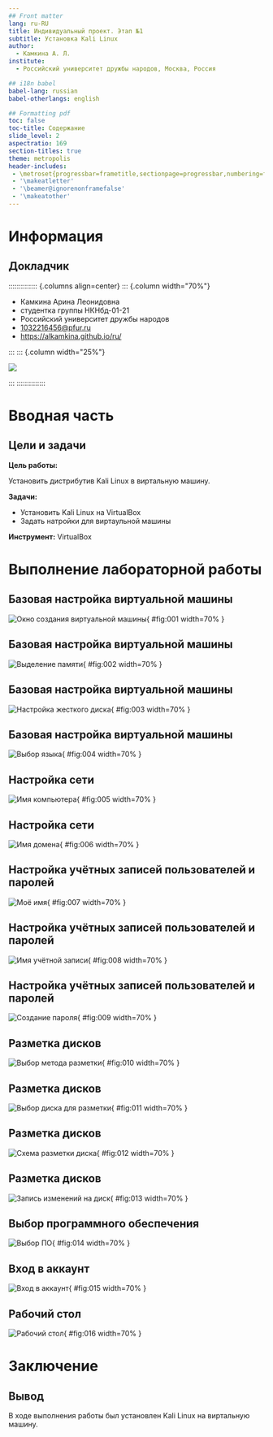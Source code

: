 ```yaml
---
## Front matter
lang: ru-RU
title: Индивидуальный проект. Этап №1
subtitle: Установка Kali Linux
author:
  - Камкина А. Л.
institute:
  - Российский университет дружбы народов, Москва, Россия

## i18n babel
babel-lang: russian
babel-otherlangs: english

## Formatting pdf
toc: false
toc-title: Содержание
slide_level: 2
aspectratio: 169
section-titles: true
theme: metropolis
header-includes:
 - \metroset{progressbar=frametitle,sectionpage=progressbar,numbering=fraction}
 - '\makeatletter'
 - '\beamer@ignorenonframefalse'
 - '\makeatother'
---
```


# Информация

## Докладчик

:::::::::::::: {.columns align=center}
::: {.column width="70%"}

  * Камкина Арина Леонидовна
  * студентка группы НКНбд-01-21
  * Российский университет дружбы народов
  * [1032216456@pfur.ru](mailto:1032216456@rudn.ru)
  * <https://alkamkina.github.io/ru/>

:::
::: {.column width="25%"}

![](./image/me.jpg)

:::
::::::::::::::


# Вводная часть

## Цели и задачи

**Цель работы:**

Установить дистрибутив Kali Linux в виртальную машину.

**Задачи:**

- Установить Kali Linux на VirtualBox
- Задать натройки для виртаульной машины

**Инструмент:** VirtualBox

# Выполнение лабораторной работы

## Базовая настройка виртуальной машины

![Окно создания виртуальной машины](image/1.png){ #fig:001 width=70% }

## Базовая настройка виртуальной машины

![Выделение памяти](image/2.png){ #fig:002 width=70% }

## Базовая настройка виртуальной машины

![Настройка жесткого диска](image/3.png){ #fig:003 width=70% }

## Базовая настройка виртуальной машины

![Выбор языка](image/5.png){ #fig:004 width=70% }

## Настройка сети

![Имя компьютера](image/6.png){ #fig:005 width=70% }

## Настройка сети

![Имя домена](image/7.png){ #fig:006 width=70% }

## Настройка учётных записей пользователей и паролей

![Моё имя](image/8.png){ #fig:007 width=70% }

## Настройка учётных записей пользователей и паролей

![Имя учётной записи](image/9.png){ #fig:008 width=70% }

## Настройка учётных записей пользователей и паролей

![Создание пароля](image/10.png){ #fig:009 width=70% }

## Разметка дисков

![Выбор метода разметки](image/11.png){ #fig:010 width=70% }

## Разметка дисков

![Выбор диска для разметки](image/12.png){ #fig:011 width=70% }

## Разметка дисков

![Схема разметки диска](image/13.png){ #fig:012 width=70% }

## Разметка дисков

![Запись изменений на диск](image/14.png){ #fig:013 width=70% }

## Выбор программного обеспечения

![Выбор ПО](image/15.png){ #fig:014 width=70% }

## Вход в аккаунт

![Вход в аккаунт](image/16.png){ #fig:015 width=70% }

## Рабочий стол

![Рабочий стол](image/17.png){ #fig:016 width=70% }

# Заключение

## Вывод

В ходе выполнения работы был установлен Kali Linux на виртальную машину.
